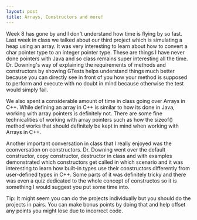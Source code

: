 ```yaml
---
layout: post
title: Arrays, Constructors and more!
---
```

Week 8 has gone by and I don't understand how time is flying by so fast. Last week in class we talked about our third project which is simulating a heap using an array. It was very interesting to learn about how to convert a char pointer type to an integer pointer type. These are things I have never done pointers with Java and so class remains super interesting all the time. Dr. Downing's way of explaining the requirements of methods and constructors by showing GTests helps understand things much better because you can directly see in front of you how your method is supposed to perform and execute with no doubt in mind because otherwise the test would simply fail.

We also spent a considerable amount of time in class going over Arrays in C++. While defining an array in C++ is similar to how its done in Java, working with array pointers is definitely not. There are some fine technicalities of working with array pointers such as how the sizeof() method works that should definitely be kept in mind when working with Arrays in C++. 

Another important conversation in class that I really enjoyed was the cconversation on constructors. Dr. Downing went over the default constructor, copy constructor, destructor in class and with examples demonstrated which constructors get called in which scenario and it was interesting to learn how built-in types use their constructors differently from user-defined types in C++. Some parts of it was definitely tricky and there was even a quiz dedicated to the whole concept of constructos so it is something I would suggest you put some time into.

Tip:
It might seem you can do the projects individually but you should do the projects in pairs. You can make bonus points by doing that and help offset any points you might lose due to incorrect code. 
